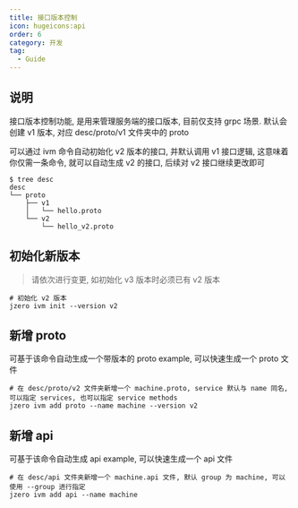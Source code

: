 ```yaml
---
title: 接口版本控制
icon: hugeicons:api
order: 6
category: 开发
tag:
  - Guide
---
```


## 说明

接口版本控制功能, 是用来管理服务端的接口版本, 目前仅支持 grpc 场景. 默认会创建 v1 版本, 对应 desc/proto/v1 文件夹中的 proto

可以通过 ivm 命令自动初始化 v2 版本的接口, 并默认调用 v1 接口逻辑, 这意味着你仅需一条命令, 就可以自动生成 v2 的接口, 后续对 v2 接口继续更改即可

```shell
$ tree desc 
desc
└── proto
    ├── v1
    │   └── hello.proto
    └── v2
        └── hello_v2.proto
```

## 初始化新版本

> 请依次进行变更, 如初始化 v3 版本时必须已有 v2 版本

```shell
# 初始化 v2 版本
jzero ivm init --version v2
```

## 新增 proto

可基于该命令自动生成一个带版本的 proto example, 可以快速生成一个 proto 文件

```shell
# 在 desc/proto/v2 文件夹新增一个 machine.proto, service 默认与 name 同名, 可以指定 services, 也可以指定 service methods
jzero ivm add proto --name machine --version v2
```

## 新增 api

可基于该命令自动生成 api example, 可以快速生成一个 api 文件

```shell
# 在 desc/api 文件夹新增一个 machine.api 文件, 默认 group 为 machine, 可以使用 --group 进行指定
jzero ivm add api --name machine
```
